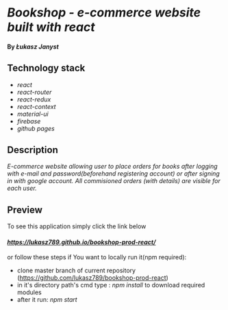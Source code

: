 # _Bookshop - e-commerce website built with react_

#### By _Łukasz Janyst_

## Technology stack

* _react_
* _react-router_
* _react-redux_
* _react-context_
* _material-ui_
* _firebase_
* _github pages_

## Description

_E-commerce website allowing user to place orders for books after logging with e-mail and password(beforehand registering account) or after signing in with google account. All commisioned orders (with details) are visible for each user._

## Preview

To see this application simply click the link below
#### _https://lukasz789.github.io/bookshop-prod-react/_
or follow these steps if You want to locally run it(npm required):

* clone master branch of current repository (https://github.com/lukasz789/bookshop-prod-react)
* in it's directory path's cmd type : _npm install_ to download required modules
* after it run: _npm start_

